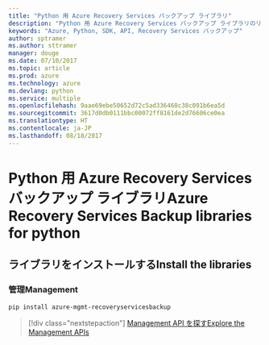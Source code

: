 ```yaml
---
title: "Python 用 Azure Recovery Services バックアップ ライブラリ"
description: "Python 用 Azure Recovery Services バックアップ ライブラリのリファレンス"
keywords: "Azure, Python, SDK, API, Recovery Services バックアップ"
author: sptramer
ms.author: sttramer
manager: douge
ms.date: 07/10/2017
ms.topic: article
ms.prod: azure
ms.technology: azure
ms.devlang: python
ms.service: multiple
ms.openlocfilehash: 9aae69ebe50652d72c5ad336460c38c091b6ea5d
ms.sourcegitcommit: 3617d0db0111bbc00072ff8161de2d76606ce0ea
ms.translationtype: HT
ms.contentlocale: ja-JP
ms.lasthandoff: 08/18/2017
---
```

# <a name="azure-recovery-services-backup-libraries-for-python"></a><span data-ttu-id="95abb-104">Python 用 Azure Recovery Services バックアップ ライブラリ</span><span class="sxs-lookup"><span data-stu-id="95abb-104">Azure Recovery Services Backup libraries for python</span></span>

## <a name="install-the-libraries"></a><span data-ttu-id="95abb-105">ライブラリをインストールする</span><span class="sxs-lookup"><span data-stu-id="95abb-105">Install the libraries</span></span>


### <a name="management"></a><span data-ttu-id="95abb-106">管理</span><span class="sxs-lookup"><span data-stu-id="95abb-106">Management</span></span>

```bash
pip install azure-mgmt-recoveryservicesbackup
```
> [!div class="nextstepaction"]
> [<span data-ttu-id="95abb-107">Management API を探す</span><span class="sxs-lookup"><span data-stu-id="95abb-107">Explore the Management APIs</span></span>](/python/api/overview/azure/recoveryservicesbackup/managementlibrary)